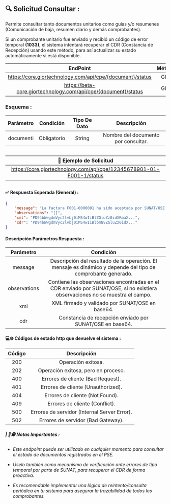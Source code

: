
## **🔍 Solicitud Consultar :**

Permite consultar tanto documentos unitarios como guías y/o resumenes (Comunicación de baja, resumen diario y demás comprobantes).

Si un comprobante unitario fue enviado y recibió un código de error temporal **(1033)**, el sistema intentará recuperar el CDR (Constancia de Recepción) usando este método, para así actualizar su estado automáticamente si está disponible.

|                                 EndPoint                         | Método |   Entorno  |
|:----------------------------------------------------------------:|:------:|:----------:|
|     https://core.giortechnology.com/api/cpe/{document}/status    |  GET   | Producción |
|  https://beta-core.giortechnology.com/api/cpe/{document}/status  |  GET   |    Beta    |

### **Esquema :**

|     Parámetro   |  Condición  | Tipo De Dato |              Descripción              |
|:---------------:|:-----------:|:------------:|:-------------------------------------:|
|    documentℹ️  | Obligatorio |    String    |   Nombre del documento por consultar.  |

##

|                **🧪 Ejemplo de Solicitud**                          |
|:--------------------------------------------------------------------:|
| https://core.giortechnology.com/api/cpe/12345678901-01-F001-1/status |

##

####  **✅ Respuesta Esperada (General) :**
```json
{
    "message": "La factura F001-0000001 ha sido aceptada por SUNAT/OSE.",
    "observations": "[]",
    "xml": "PD94bWwgdmVyc2lvbj0iMS4wIiBlZGluZz0idXRmaX...",
    "cdr": "PD94bWwgdmVyc2lvbj0iMS4wIiBlbmNvZGluZz0idX..."
}
```

#### **Descripción Parámetros Respuesta :**

|   Parámetro  |                                                            Condición                                                          |
|:------------:|:-----------------------------------------------------------------------------------------------------------------------------:|
|    message   |          Descripción del resultado de la operación. El mensaje es dinámico y depende del tipo de comprobante generado.        |
| observations | Contiene las observaciones encontradas en el CDR enviado por SUNAT/OSE, si no existiera observaciones no se muestra el campo. |
|      xml     |                                      XML firmado y validado por SUNAT/OSE en base64.                                          |
|      cdr     |                                 Constancia de recepción enviado por SUNAT/OSE en base64.                                      |

#### **💻🌐 Códigos de estado http que devuelve el sistema :**

| Código |                  Descripción                   |
|:------:|:----------------------------------------------:|
|   200  |               Operación exitosa.               |
|   202  |      Operación exitosa, pero en proceso.       |
|   400  |        Errores de cliente (Bad Request).       |
|   401  |        Errores de cliente (Unauthorized).      |
|   404  |        Errores de cliente (Not Found).         |
|   409  |        Errores de cliente (Conflict).          |
|   500  |   Errores de servidor (Internal Server Error). |
|   502  |        Errores de servidor (Bad Gateway).      |

##### **| 📝🕵️ Notas Importantes :**
- _Este endpoint puede ser utilizado en cualquier momento para consultar el estado de documentos registrados en el PSE._

- _Úselo también como mecanismo de verificación ante errores de tipo temporal por parte de SUNAT, para recuperar el CDR de forma proactiva._

- _Es recomendable implementar una lógica de reintento/consulta periódica en tu sistema para asegurar la trazabilidad de todos los comprobantes._